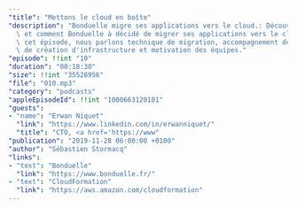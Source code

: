 ```yaml
---
"title": "Mettons le cloud en boîte"
"description": "Bonduelle migre ses applications vers le cloud.: Découvrez pourquoi\
  \ et comment Bonduelle à décidé de migrer ses applications vers le cloud.  Dans\
  \ cet épisode, nous parlons technique de migration, accompagnement de projets, automatisation\
  \ de création d'infrastructure et motivation des équipes."
"episode": !!int "10"
"duration": "00:18:30"
"size": !!int "35528956"
"file": "010.mp3"
"category": "podcasts"
"appleEpisodeId": !!int "1000663120101"
"guests":
- "name": "Erwan Niquet"
  "link": "https://www.linkedin.com/in/erwanniquet/"
  "title": "CTO, <a href='https://www"
"publication": "2019-11-28 06:00:00 +0100"
"author": "Sébastien Stormacq"
"links":
- "text": "Bonduelle"
  "link": "https://www.bonduelle.fr/"
- "text": "CloudFormation"
  "link": "https://aws.amazon.com/cloudformation"
---
```

